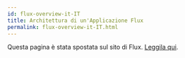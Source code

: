```yaml
---
id: flux-overview-it-IT
title: Architettura di un'Applicazione Flux
permalink: flux-overview-it-IT.html
---
```


Questa pagina è stata spostata sul sito di Flux. [Leggila qui](https://facebook.github.io/flux/docs/overview.html).
